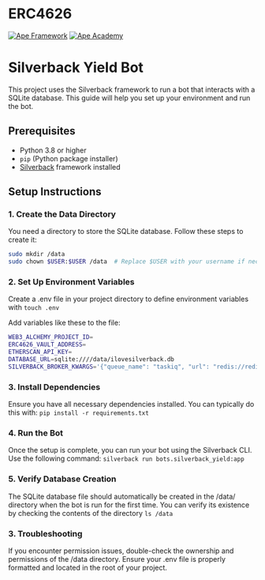 # ERC4626

[![Ape Framework](https://img.shields.io/badge/Built%20with-Ape%20Framework-brightgreen.svg)](https://apeworx.io)
[![Ape Academy](https://img.shields.io/badge/Ape%20Academy-ERC20%20template-yellow.svg)](https://github.com/ApeAcademy/ERC20)

<!-- Your Description Goes Here -->

# Silverback Yield Bot

This project uses the Silverback framework to run a bot that interacts with a SQLite database. This guide will help you set up your environment and run the bot.

## Prerequisites

- Python 3.8 or higher
- `pip` (Python package installer)
- [Silverback](https://github.com/ApeWorX/silverback) framework installed

## Setup Instructions

### 1. Create the Data Directory

You need a directory to store the SQLite database. Follow these steps to create it:

```bash
sudo mkdir /data
sudo chown $USER:$USER /data  # Replace $USER with your username if necessary
```

### 2. Set Up Environment Variables

Create a .env file in your project directory to define environment variables with `touch .env`

Add variables like these to the file:

```bash
WEB3_ALCHEMY_PROJECT_ID=
ERC4626_VAULT_ADDRESS=
ETHERSCAN_API_KEY=
DATABASE_URL=sqlite:////data/ilovesilverback.db
SILVERBACK_BROKER_KWARGS='{"queue_name": "taskiq", "url": "redis://redis:6379"}'
```

### 3. Install Dependencies

Ensure you have all necessary dependencies installed. You can typically do this with: `pip install -r requirements.txt`

### 4. Run the Bot

Once the setup is complete, you can run your bot using the Silverback CLI. Use the following command: `silverback run bots.silverback_yield:app`

### 5. Verify Database Creation

The SQLite database file should automatically be created in the /data/ directory when the bot is run for the first time. You can verify its existence by checking the contents of the directory `ls /data`

### 3. Troubleshooting

If you encounter permission issues, double-check the ownership and permissions of the /data directory.
Ensure your .env file is properly formatted and located in the root of your project.